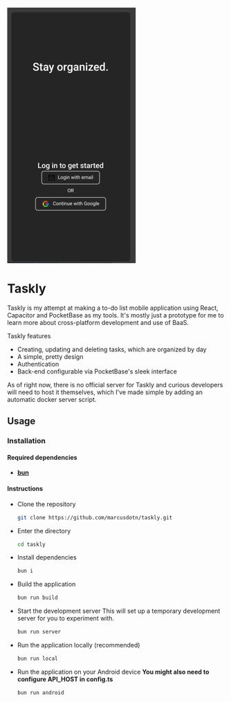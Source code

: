 ![taskly image](https://github.com/marcusdotn/taskly/blob/master/image.png?raw=true)

# Taskly

Taskly is my attempt at making a to-do list mobile application using React, Capacitor and PocketBase as my tools. It's mostly just a prototype for me to learn more about cross-platform development and use of BaaS.

Taskly features

- Creating, updating and deleting tasks, which are organized by day
- A simple, pretty design
- Authentication
- Back-end configurable via PocketBase's sleek interface

As of right now, there is no official server for Taskly and curious developers will need to host it themselves, which I've made simple by adding an automatic docker server script.

## Usage

### Installation

#### Required dependencies

- **[bun](https://bun.sh)**

#### Instructions

- Clone the repository

  ```bash
  git clone https://github.com/marcusdotn/taskly.git
  ```

- Enter the directory

  ```bash
  cd taskly
  ```

- Install dependencies

  ```bash
  bun i
  ```

- Build the application

  ```bash
  bun run build
  ```

- Start the development server
  This will set up a temporary development server for you to experiment with.

  ```bash
  bun run server
  ```

- Run the application locally (recommended)

  ```bash
  bun run local
  ```

- Run the application on your Android device
  **You might also need to configure API_HOST in config.ts**

  ```bash
  bun run android
  ```

